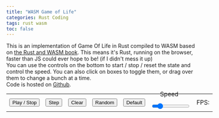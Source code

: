 ```yaml
---
title: "WASM Game of Life"
categories: Rust Coding
tags: rust wasm
toc: false
---
```


This is an implementation of Game Of Life in Rust compiled to WASM based on [the Rust and WASM book](https://rustwasm.github.io/docs/book/). This means it's Rust, running on the browser, faster than JS could ever hope to be! (if I didn't mess it up)  
You can use the controls on the bottom to start / stop / reset the state and control the speed. You can also click on boxes to toggle them, or drag over them to change a bunch at a time.  
Code is hosted on [Github](https://github.com/nikofil/wasm-gameoflife).

<div style="text-align: center">
  <div>
      <canvas id="gol-canvas"></canvas>
  </div>
  <table style="text-align: center; display: table">
    <tr>
      <td>
        <input type="button" id="pause" value="Play / Stop" />
      </td><td>
        <input type="button" id="step" value="Step" />
      </td><td>
        <input type="button" id="clear" value="Clear" />
      </td><td>
        <input type="button" id="random" value="Random" />
      </td><td>
        <input type="button" id="default" value="Default" />
      </td><td>
        <span style="position:relative; bottom: 0.75em">Speed</span>&nbsp;&nbsp;
        <input type="range" style="width: 100px" min="0" max="61" value="10" id="range" />
      </td><td>
        FPS: <span id="fps"></span>
      </td>
    </tr>
  </table>
</div>
<script src="/assets/js/gameoflife.js"></script>
